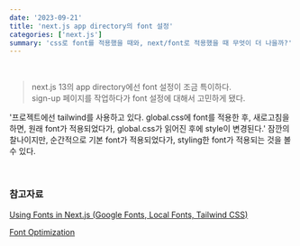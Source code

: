 ```yaml
---
date: '2023-09-21'
title: 'next.js app directory의 font 설정'
categories: ['next.js']
summary: 'css로 font를 적용했을 때와, next/font로 적용했을 때 무엇이 더 나을까?'
---
```


<br>

> next.js 13의 app directory에선 font 설정이 조금 특이하다.  
> sign-up 페이지를 작업하다가 font 설정에 대해서 고민하게 됐다.

'프로젝트에선 tailwind를 사용하고 있다. global.css에 font를 적용한 후, 새로고침을 하면, 원래 font가 적용되었다가, global.css가 읽어진 후에 style이 변경된다.'
잠깐의 찰나이지만, 순간적으로 기본 font가 적용되었다가, styling한 font가 적용되는 것을 볼 수 있다.

<br>

### 참고자료

[Using Fonts in Next.js (Google Fonts, Local Fonts, Tailwind CSS)](https://youtu.be/L8_98i_bMMA?si=ou80EcPUz9HGnx3L)

[Font Optimization](https://nextjs.org/docs/app/building-your-application/optimizing/fonts)
